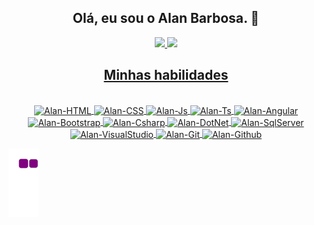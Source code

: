 <div align="center">
  <h2>Olá, eu sou o Alan Barbosa. 👋</h2>
</div>

<div align="center">
  <a href="https://github.com/alanbarbosadev">
  <img height="180em" src="https://github-readme-stats.vercel.app/api?username=alanbarbosadev&show_icons=true&theme=buefy&include_all_commits=true&count_private=true"/>
  <img height="180em" src="https://github-readme-stats.vercel.app/api/top-langs/?username=alanbarbosadev&layout=compact&langs_count=7&theme=buefy"/>
</div>
  
<div align="center">
  <h2>Minhas habilidades</h2>
</div>

<div align="center">
  <div style="display: inline_block"><br>
   <img align="center" alt="Alan-HTML" height="30" width="40" src="https://cdn.jsdelivr.net/gh/devicons/devicon/icons/html5/html5-original-wordmark.svg">
   <img align="center" alt="Alan-CSS" height="30" width="40" src="https://cdn.jsdelivr.net/gh/devicons/devicon/icons/css3/css3-original-wordmark.svg">
   <img align="center" alt="Alan-Js" height="30" width="40" src="https://cdn.jsdelivr.net/gh/devicons/devicon/icons/javascript/javascript-original.svg">
   <img align="center" alt="Alan-Ts" height="30" width="40" src="https://cdn.jsdelivr.net/gh/devicons/devicon/icons/typescript/typescript-plain.svg">
   <img align="center" alt="Alan-Angular" height="30" width="40" src="https://cdn.jsdelivr.net/gh/devicons/devicon/icons/angularjs/angularjs-plain.svg">
   <img align="center" alt="Alan-Bootstrap" height="30" width="40" src="https://cdn.jsdelivr.net/gh/devicons/devicon/icons/bootstrap/bootstrap-plain-wordmark.svg">
   <img align="center" alt="Alan-Csharp" height="30" width="40" src="https://cdn.jsdelivr.net/gh/devicons/devicon/icons/csharp/csharp-plain.svg">
   <img align="center" alt="Alan-DotNet" height="30" width="40" src="https://cdn.jsdelivr.net/gh/devicons/devicon/icons/dotnetcore/dotnetcore-original.svg">
   <img align="center" alt="Alan-SqlServer" height="30" width="40" src="https://cdn.jsdelivr.net/gh/devicons/devicon/icons/microsoftsqlserver/microsoftsqlserver-plain-wordmark.svg">
   <img align="center" alt="Alan-VisualStudio" height="30" width="40" src="https://cdn.jsdelivr.net/gh/devicons/devicon/icons/visualstudio/visualstudio-plain-wordmark.svg">
   <img align="center" alt="Alan-Git" height="30" width="40" src="https://cdn.jsdelivr.net/gh/devicons/devicon/icons/git/git-original-wordmark.svg">
   <img align="center" alt="Alan-Github" height="30" width="40" src="https://cdn.jsdelivr.net/gh/devicons/devicon/icons/github/github-original-wordmark.svg">
 </div>
</div>
  
![snake gif](https://github.com/alanbarbosadev/alanbarbosadev/blob/output/github-contribution-grid-snake.gif)
  


